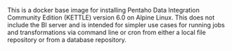 This is a docker base image for installing Pentaho Data Integration Community Edition (KETTLE) version 6.0 on Alpine Linux. This does not include the BI server and is intended for simpler use cases for running jobs and transformations via command line or cron from either a local file repository or from a database repository.
